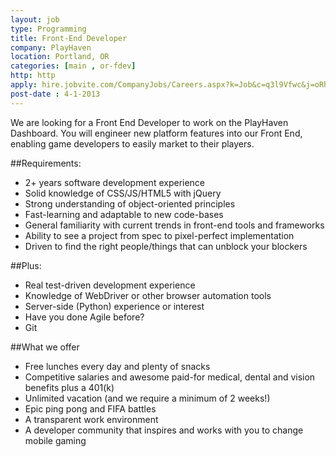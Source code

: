 ```yaml
---
layout: job
type: Programming
title: Front-End Developer
company: PlayHaven
location: Portland, OR
categories: [main , or-fdev]
http: http
apply: hire.jobvite.com/CompanyJobs/Careers.aspx?k=Job&c=q3l9Vfwc&j=oRhhXfw6
post-date : 4-1-2013
---
```


We are looking for a Front End Developer to work on the PlayHaven Dashboard. You will engineer new platform features into our Front End, enabling game developers to easily market to their players.

##Requirements:

* 2+ years software development experience
* Solid knowledge of CSS/JS/HTML5 with jQuery
* Strong understanding of object-oriented principles
* Fast-learning and adaptable to new code-bases
* General familiarity with current trends in front-end tools and frameworks
* Ability to see a project from spec to pixel-perfect implementation
* Driven to find the right people/things that can unblock your blockers

##Plus:

* Real test-driven development experience
* Knowledge of WebDriver or other browser automation tools
* Server-side (Python) experience or interest
* Have you done Agile before?
* Git

##What we offer

* Free lunches every day and plenty of snacks
* Competitive salaries and awesome paid-for medical, dental and vision benefits plus a 401(k)
* Unlimited vacation (and we require a minimum of 2 weeks!)
* Epic ping pong and FIFA battles
* A transparent work environment
* A developer community that inspires and works with you to change mobile gaming

